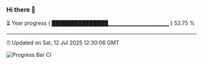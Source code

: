 ### Hi there 👋

⏳ Year progress { ███████████████▁▁▁▁▁▁▁▁▁▁▁▁▁▁▁ } 52.75 %

---

⏰ Updated on Sat, 12 Jul 2025 12:30:06 GMT

![Progress Bar CI](https://github.com/liununu/liununu/workflows/Progress%20Bar%20CI/badge.svg)
